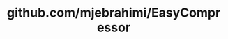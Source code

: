 ---
layout: post
title: github.com/mjebrahimi/EasyCompressor
categories: link
tags: [انگلیسی, برنامه‌نویسی]
---